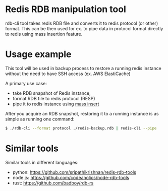 # Redis RDB manipulation tool

rdb-cli tool takes redis RDB file and converts it to redis protocol (or other) format. This can be then used for ex. to pipe data in protocol format directly to redis using mass insertion feature.

# Usage example
This tool will be used in backup process to restore a running redis instance without the need to have SSH access (ex. AWS ElastiCache)

A primary use case:

 - take RDB snapshot of Redis instance,
 - format RDB file to redis protocol (RESP)
 - pipe it to redis instance using [mass insert](http://redis.io/topics/mass-insert)

After you acquire an RDB snapshot, restoring it to a running instance is as simple as running one command:

```bash
$ ./rdb-cli --format protocol ./redis-backup.rdb | redis-cli --pipe
```

# Similar tools

Similar tools in different languages:

 - python: https://github.com/sripathikrishnan/redis-rdb-tools
 - node.js: https://github.com/codeaholics/node-rdb-tools
 - rust: https://github.com/badboy/rdb-rs
